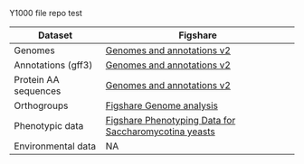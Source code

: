 Y1000 file repo test

|Dataset|Figshare|
|-|-|
|Genomes|[Genomes and annotations v2](https://plus.figshare.com/articles/dataset/Genome_Analyses_of_1_154_budding_yeasts/22781714)|
|Annotations (gff3)|[Genomes and annotations v2](https://plus.figshare.com/articles/dataset/Genome_Analyses_of_1_154_budding_yeasts/22781714)|
|Protein AA sequences|[Genomes and annotations v2](https://plus.figshare.com/articles/dataset/Genome_Analyses_of_1_154_budding_yeasts/22781714)|
|Orthogroups|[Figshare Genome analysis](https://plus.figshare.com/articles/dataset/Genome_Analyses_of_1_154_budding_yeasts/22781714?backTo=/collections/Genomic_and_ecological_factors_shaping_specialism_and_generalism_across_an_entire_subphylum/6714042)|
|Phenotypic data |[Figshare Phenotyping Data for Saccharomycotina yeasts](https://plus.figshare.com/articles/dataset/Phenotyping_Data_for_Saccharomycotina_Yeasts/22840730?backTo=/collections/Genomic_and_ecological_factors_shaping_specialism_and_generalism_across_an_entire_subphylum/6714042)|
|Environmental data|NA|

